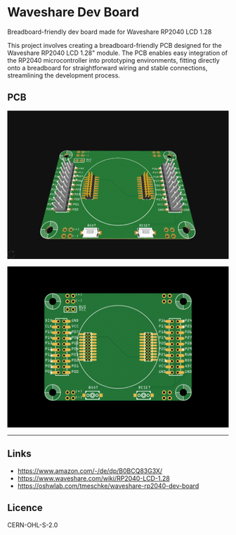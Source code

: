 # Waveshare Dev Board

Breadboard-friendly dev board made for Waveshare RP2040 LCD 1.28

This project involves creating a breadboard-friendly PCB designed for the Waveshare RP2040 LCD 1.28" module. The PCB enables easy integration of the RP2040 microcontroller into prototyping environments, fitting directly onto a breadboard for straightforward wiring and stable connections, streamlining the development process.

## PCB
![](doc/3D-board.png)

![](doc/2D-board.png)

---

## Links
- https://www.amazon.com/-/de/dp/B0BCQ83G3X/
- https://www.waveshare.com/wiki/RP2040-LCD-1.28
- https://oshwlab.com/tmeschke/waveshare-rp2040-dev-board

## Licence
CERN-OHL-S-2.0
